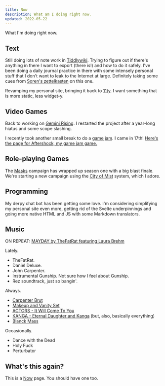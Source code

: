 ```yaml
---
title: Now
description: What am I doing right now.
updated: 2022-05-22
---
```


What I'm doing right now.

## Text

Still doing lots of note work in [Tiddlywiki](https://tiddlywiki.com). Trying to figure out if there's anything in there I want to export (there is!) and how to do it safely. I've been doing a daily journal practice in there with some intensely personal stuff that I don't want to leak to the Internet at large. Definitely taking some cues from [Soren's zettelkasten](https://zettelkasten.sorenbjornstad.com) on this one.

Revamping my personal site, bringing it back to [11ty](https://11ty.dev). I want something that is more static, less widget-y.


## Video Games

Back to working on [Gemini Rising][gr]. I restarted the project after a year-long hiatus and some scope slashing.

I recently took another small break to do a [game jam](https://itch.io/jam/love2d-jam-2022). I came in 17th! [Here's the page for Aftershock, my game jam game.](https://drhayes.itch.io/aftershock)


## Role-playing Games

The [Masks][] campaign has wrapped up season one with a big blast finale. We're starting a new campaign using the [City of Mist](https://cityofmist.co) system, which I adore.


## Programming

My derpy chat bot has been getting some love. I'm considering simplifying my personal site even more, getting rid of the Svelte underpinnings and going more native HTML and JS with some Markdown translators.


## Music

ON REPEAT: [MAYDAY by TheFatRat featuring Laura Brehm][mayday]

Lately.

* TheFatRat.
* Daniel Deluxe.
* John Carpenter.
* Instrumental Gunship. Not sure how I feel about Gunship.
* Rez soundtrack, just so bangin'.

Always.

* [Carpenter Brut][carpenterbrut]
* [Makeup and Vanity Set][mavs]
* [ACTORS - It Will Come To You][actors]
* [KANGA - Eternal Daughter and Kanga][kanga] (but, also, basically everything)
* [Blanck Mass][BlanckMass]

Occasionally.

* Dance with the Dead
* Holy Fuck
* Perturbator


## What's this again?

This is a [Now][nowpage] page. You should have one too.

[projects]: https://notes.drhayes.io/notes/projects
[Masks]: https://www.magpiegames.com/masks/
[magpie]: https://www.magpiegames.com/
[carpenterbrut]: http://www.carpenterbrut.com/
[mavs]: https://www.makeupandvanityset.com/
[actors]: https://www.actorstheband.com/
[kanga]: https://kanga.bandcamp.com/
[BlanckMass]: https://www.blanckmass.com/
[drhayesdigitalgarden]: https://notes.drhayes.io/
[wisps]: https://wisps.drhayes.io
[mayday]: https://lnk.to/thefatratmayday
[beamsaber]: https://austin-ramsay.itch.io/beamsaber
[roam]: https://roamresearch.com
[nextjs]: https://nextjs.org
[svelte]: https://svelte.dev
[hyperblaster]: /games/hyperblaster
[nowpage]: https://nownownow.com/about
[gr]: https://drhayes.io/games/gemini-rising
